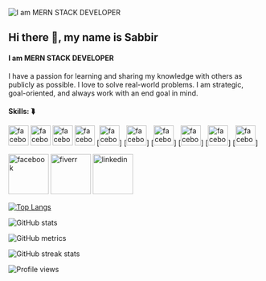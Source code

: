 ![I am MERN STACK DEVELOPER](https://i.ibb.co/CnNTV2Z/developer-banner.jpg)
## Hi there 👋, my name is Sabbir 
#### I am MERN STACK DEVELOPER

I have a passion for learning and sharing my knowledge with others as publicly as possible. I love to solve real-world problems. I am strategic, goal-oriented, and always work with an end goal in mind.

#### Skills: ⮯
<img src='https://i.ibb.co/mD4wqgb/js.png' alt='facebook' height='40'> <img src='https://i.ibb.co/mD4wqgb/js.png' alt='facebook' height='40'> <img src='https://i.ibb.co/mD4wqgb/js.png' alt='facebook' height='40'> <img src='https://i.ibb.co/mD4wqgb/js.png' alt='facebook' height='40'> [<img src='https://i.ibb.co/mD4wqgb/js.png' alt='facebook' height='40'>] [<img src='https://i.ibb.co/mD4wqgb/js.png' alt='facebook' height='40'>] [<img src='https://i.ibb.co/mD4wqgb/js.png' alt='facebook' height='40'>] [<img src='https://i.ibb.co/mD4wqgb/js.png' alt='facebook' height='40'>] [<img src='https://i.ibb.co/mD4wqgb/js.png' alt='facebook' height='40'>] [<img src='https://i.ibb.co/mD4wqgb/js.png' alt='facebook' height='40'>]
        


[<img src='https://i.ibb.co/BtbDHY1/facebook.png' alt='facebook' height='80'>](https://www.facebook.com/neamul.sabbir) [<img src='https://i.ibb.co/W3zL3P3/fiverr.png' alt='fiverr' height='80'>](https://www.fiverr.com/sabbir520)  [<img src='https://i.ibb.co/WPQ3DyF/linkedin.png' alt='linkedin' height='80'>](https://www.linkedin.com/in/sabbir-hossain-430420198//)   

[![Top Langs](https://github-readme-stats.vercel.app/api/top-langs/?username=neamulsabbir)](https://github.com/anuraghazra/github-readme-stats)

![GitHub stats](https://github-readme-stats.vercel.app/api?username=neamulsabbir&show_icons=true)  

![GitHub metrics](https://metrics.lecoq.io/neamulsabbir)  

![GitHub streak stats](https://streak-stats.demolab.com/?user=neamulsabbir)  

![Profile views](https://gpvc.arturio.dev/neamulsabbir)  
